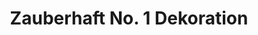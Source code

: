 ---
title: "Zauberhaft No. 1 Dekoration"
url: /winsen-luhe/zauberhaft-no-1-dekoration/
shop: Raumausstattung
---